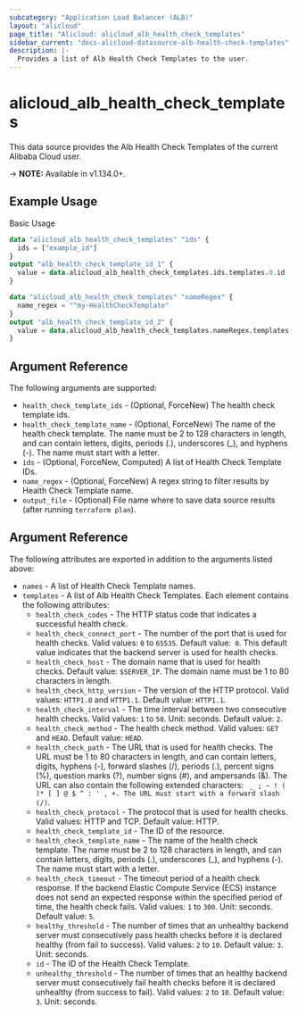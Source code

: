 ```yaml
---
subcategory: "Application Load Balancer (ALB)"
layout: "alicloud"
page_title: "Alicloud: alicloud_alb_health_check_templates"
sidebar_current: "docs-alicloud-datasource-alb-health-check-templates"
description: |-
  Provides a list of Alb Health Check Templates to the user.
---
```


# alicloud\_alb\_health\_check\_templates

This data source provides the Alb Health Check Templates of the current Alibaba Cloud user.

-> **NOTE:** Available in v1.134.0+.

## Example Usage

Basic Usage

```terraform
data "alicloud_alb_health_check_templates" "ids" {
  ids = ["example_id"]
}
output "alb_health_check_template_id_1" {
  value = data.alicloud_alb_health_check_templates.ids.templates.0.id
}

data "alicloud_alb_health_check_templates" "nameRegex" {
  name_regex = "^my-HealthCheckTemplate"
}
output "alb_health_check_template_id_2" {
  value = data.alicloud_alb_health_check_templates.nameRegex.templates.0.id
}

```

## Argument Reference

The following arguments are supported:

* `health_check_template_ids` - (Optional, ForceNew) The health check template ids.
* `health_check_template_name` - (Optional, ForceNew) The name of the health check template.  The name must be 2 to 128 characters in length, and can contain letters, digits, periods (.), underscores (_), and hyphens (-). The name must start with a letter. 
* `ids` - (Optional, ForceNew, Computed)  A list of Health Check Template IDs.
* `name_regex` - (Optional, ForceNew) A regex string to filter results by Health Check Template name.
* `output_file` - (Optional) File name where to save data source results (after running `terraform plan`).

## Argument Reference

The following attributes are exported in addition to the arguments listed above:

* `names` - A list of Health Check Template names.
* `templates` - A list of Alb Health Check Templates. Each element contains the following attributes:
	* `health_check_codes` - The HTTP status code that indicates a successful health check.
	* `health_check_connect_port` - The number of the port that is used for health checks.  Valid values: `0` to `65535`.  Default value:` 0`. This default value indicates that the backend server is used for health checks.
	* `health_check_host` - The domain name that is used for health checks. Default value:  `$SERVER_IP`. The domain name must be 1 to 80 characters in length. 
	* `health_check_http_version` - The version of the HTTP protocol.  Valid values: `HTTP1.0` and `HTTP1.1`.  Default value: `HTTP1.1`.
	* `health_check_interval` - The time interval between two consecutive health checks.  Valid values: `1` to `50`. Unit: seconds.  Default value: `2`.
	* `health_check_method` - The health check method.  Valid values: `GET` and `HEAD`.  Default value: `HEAD`.
	* `health_check_path` - The URL that is used for health checks.  The URL must be 1 to 80 characters in length, and can contain letters, digits, hyphens (-), forward slashes (/), periods (.), percent signs (%), question marks (?), number signs (#), and ampersands (&). The URL can also contain the following extended characters: ` _ ; ~ ! ( )* [ ] @ $ ^ : ' , +. The URL must start with a forward slash (/)`.
	* `health_check_protocol` - The protocol that is used for health checks.  Valid values: HTTP and TCP.  Default value: HTTP.
	* `health_check_template_id` - The ID of the resource.
	* `health_check_template_name` - The name of the health check template.  The name must be 2 to 128 characters in length, and can contain letters, digits, periods (.), underscores (_), and hyphens (-). The name must start with a letter.
	* `health_check_timeout` - The timeout period of a health check response. If the backend Elastic Compute Service (ECS) instance does not send an expected response within the specified period of time, the health check fails.  Valid values: `1` to `300`. Unit: seconds.  Default value: `5`.
	* `healthy_threshold` - The number of times that an unhealthy backend server must consecutively pass health checks before it is declared healthy (from fail to success). Valid values: `2` to `10`.  Default value: `3`. Unit: seconds.
	* `id` - The ID of the Health Check Template.
	* `unhealthy_threshold` - The number of times that an healthy backend server must consecutively fail health checks before it is declared unhealthy (from success to fail). Valid values: `2` to `10`.  Default value: `3`. Unit: seconds.
